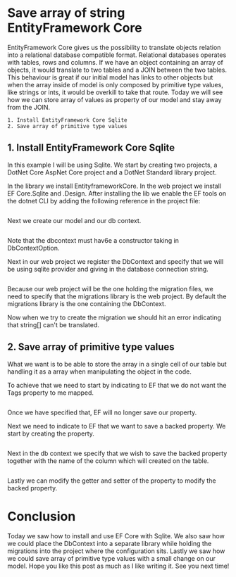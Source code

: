 # Save array of string EntityFramework Core

EntityFramework Core gives us the possibility to translate objects relation into a relational database compatible format.
Relational databases operates with tables, rows and columns. If we have an object containing an array of objects, it would translate to two tables and a JOIN between the two tables. This behaviour is great if our initial model has links to other objects but when the array inside of model is only composed by primitive type values, like strings or ints, it would be overkill to take that route.
Today we will see how we can store array of values as property of our model and stay away from the JOIN.

```
1. Install EntityFramework Core Sqlite
2. Save array of primitive type values
```

## 1. Install EntityFramework Core Sqlite

In this example I will be using Sqlite.
We start by creating two projects,  a DotNet Core AspNet Core project and a DotNet Standard library project.

In the library we install EntityframeworkCore.
In the web project we install EF Core.Sqlite and .Design.
After installing the lib we enable the EF tools on the dotnet CLI by adding the following reference in the project file:

```
```

Next we create our model and our db context.

```
```

Note that the dbcontext must hav6e a constructor taking in DbContextOption.

Next in our web project we register the DbContext and specify that we will be using sqlite provider and giving in the database connection string.

```
```

Because our web project will be the one holding the migration files, we need to specify that the migrations library is the web project. By default the migrations library is the one containing the DbContext.

Now when we try to create the migration we should hit an error indicating that string[] can't be translated.

## 2. Save array of primitive type values

What we want is to be able to store the array in a single cell of our table but handling it as a array when manipulating the object in the code.

To achieve that we need to start by indicating to EF that we do not want the Tags property to me mapped.

```
```

Once we have specified that, EF will no longer save our property.

Next we need to indicate to EF that we want to save a backed property. We start by creating the property.

```
```

Next in the db context we specify that we wish to save the backed property together with the name of the column which will created on the table.

```
```

Lastly we can modify the getter and setter of the property to modify the backed property.

# Conclusion

Today we saw how to install and use EF Core with Sqlite. We also saw how we could place the DbContext into a separate library while holding the migrations into the project where the configuration sits. Lastly we saw how we could save array of primitive type values with a small change on our model. Hope you like this post as much as I like writing it. See you next time!